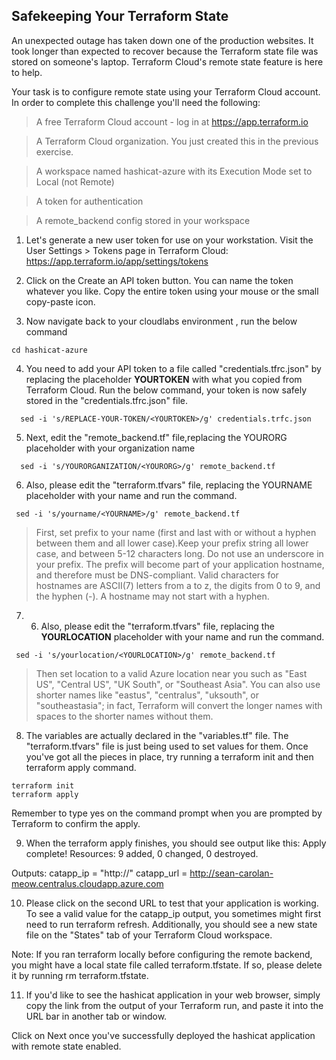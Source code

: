 ## Safekeeping Your Terraform State

An unexpected outage has taken down one of the production websites. It took longer than expected to recover because the Terraform state file was stored on someone's laptop. Terraform Cloud's remote state feature is here to help.

Your task is to configure remote state using your Terraform Cloud account. In order to complete this challenge you'll need the following:
>A free Terraform Cloud account - log in at https://app.terraform.io

>A Terraform Cloud organization. You just created this in the previous exercise.

>A workspace named hashicat-azure with its Execution Mode set to Local (not Remote)

>A token for authentication

>A  remote_backend config stored in your workspace


1. Let's generate a new user token for use on your workstation. Visit the User Settings > Tokens page in Terraform Cloud:
https://app.terraform.io/app/settings/tokens

2. Click on the Create an API token button. You can name the token whatever you like. Copy the entire token using your mouse or the small copy-paste icon.

3. Now navigate back to your cloudlabs environment , run the below command
 ```
 cd hashicat-azure
 ```

4. You need to add your API token to a file called "credentials.tfrc.json"  by replacing the placeholder **YOURTOKEN** with what you copied from Terraform Cloud. Run the below command, your token is now safely stored in the "credentials.tfrc.json" file.
```
  sed -i 's/REPLACE-YOUR-TOKEN/<YOURTOKEN>/g' credentials.trfc.json
```

5. Next, edit the "remote_backend.tf" file,replacing the YOURORG placeholder with your organization name
```
  sed -i 's/YOURORGANIZATION/<YOURORG>/g' remote_backend.tf
```
  
6. Also, please edit the "terraform.tfvars" file, replacing the YOURNAME placeholder with your name and run the command.
 ```
  sed -i 's/yourname/<YOURNAME>/g' remote_backend.tf
 ```

>First, set prefix to your name (first and last with or without a hyphen between them and all lower case).Keep your prefix string all lower case, and between 5-12 characters long. Do not use an underscore in your prefix.
The prefix will become part of your application hostname, and therefore must be DNS-compliant. Valid characters for hostnames are ASCII(7) letters from a to z, the digits from 0 to 9, and the hyphen (-). A hostname may not start with a hyphen.

 
7. 6. Also, please edit the "terraform.tfvars" file, replacing the **YOURLOCATION** placeholder with your name and run the command.
 ```
  sed -i 's/yourlocation/<YOURLOCATION>/g' remote_backend.tf
 ```
>Then set location to a valid Azure location near you such as "East US", "Central US", "UK South", or "Southeast Asia". You can also use shorter names like "eastus", "centralus", "uksouth", or "southeastasia"; in fact, Terraform will convert the longer names with spaces to the shorter names without them.

8. The variables are actually declared in the "variables.tf" file. The "terraform.tfvars" file is just being used to set values for them.
Once you've got all the pieces in place, try running a terraform init and then terraform apply command.

 ```
terraform init
terraform apply
```
 
Remember to type yes on the command prompt when you are prompted by Terraform to confirm the apply.

9. When the terraform apply finishes, you should see output like this:
Apply complete! Resources: 9 added, 0 changed, 0 destroyed.

Outputs:
catapp_ip = "http://"
catapp_url = http://sean-carolan-meow.centralus.cloudapp.azure.com

10. Please click on the second URL to test that your application is working.
To see a valid value for the catapp_ip output, you sometimes might first need to run terraform refresh.
Additionally, you should see a new state file on the "States" tab of your Terraform Cloud workspace.

Note: If you ran terraform locally before configuring the remote backend, you might have a local state file called terraform.tfstate. If so, please delete it by running rm terraform.tfstate.

11. If you'd like to see the hashicat application in your web browser, simply copy the link from the output of your Terraform run, and paste it into the URL bar in another tab or window.

Click on Next once you've successfully deployed the hashicat application with remote state enabled.
